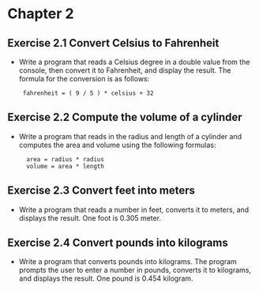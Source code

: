  # Chapter 2

 ## Exercise 2.1 Convert Celsius to Fahrenheit
 - Write a program that reads a Celsius degree in a double value from the console, then convert it to Fahrenheit, and
 display the result. The formula for the conversion is as follows:
    
        fahrenheit = ( 9 / 5 ) * celsius + 32


## Exercise 2.2 Compute the volume of a cylinder
- Write a program that reads in the radius and length of a cylinder and computes the area and volume using the following
formulas:

        area = radius * radius
        volume = area * length

## Exercise 2.3 Convert feet into meters
- Write a program that reads a number in feet, converts it to meters, and displays the result. One foot is 0.305 meter.

## Exercise 2.4 Convert pounds into kilograms
- Write a program that converts pounds into kilograms. The program prompts the user to enter a number in pounds, converts
it to kilograms, and displays the result. One pound is 0.454 kilogram.


 